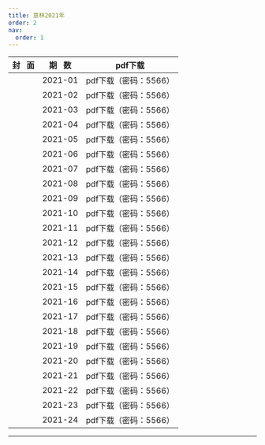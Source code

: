 ```yaml
---
title: 意林2021年
order: 2
nav:
  order: 1
---
```

| 封   面 | 期   数 |        pdf下载        |
| :-------: | :-------: | :-------------------: |
|          |  2021-01  | pdf下载（密码：5566） |
|          |  2021-02  | pdf下载（密码：5566） |
|          |  2021-03  | pdf下载（密码：5566） |
|          |  2021-04  | pdf下载（密码：5566） |
|          |  2021-05  | pdf下载（密码：5566） |
|          |  2021-06  | pdf下载（密码：5566） |
|          |  2021-07  | pdf下载（密码：5566） |
|          |  2021-08  | pdf下载（密码：5566） |
|          |  2021-09  | pdf下载（密码：5566） |
|          |  2021-10  | pdf下载（密码：5566） |
|          |  2021-11  | pdf下载（密码：5566） |
|          |  2021-12  | pdf下载（密码：5566） |
|          |  2021-13  | pdf下载（密码：5566） |
|          |  2021-14  | pdf下载（密码：5566） |
|          |  2021-15  | pdf下载（密码：5566） |
|          |  2021-16  | pdf下载（密码：5566） |
|          |  2021-17  | pdf下载（密码：5566） |
|          |  2021-18  | pdf下载（密码：5566） |
|          |  2021-19  | pdf下载（密码：5566） |
|          |  2021-20  | pdf下载（密码：5566） |
|          |  2021-21  | pdf下载（密码：5566） |
|          |  2021-22  | pdf下载（密码：5566） |
|          |  2021-23  | pdf下载（密码：5566） |
|          |  2021-24  | pdf下载（密码：5566） |

---
